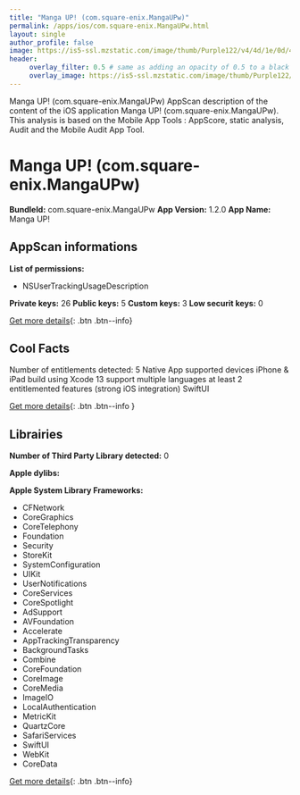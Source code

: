 ```yaml
---
title: "Manga UP! (com.square-enix.MangaUPw)"
permalink: /apps/ios/com.square-enix.MangaUPw.html
layout: single
author_profile: false
image: https://is5-ssl.mzstatic.com/image/thumb/Purple122/v4/4d/1e/0d/4d1e0d3d-cb71-c169-5a81-6f090c392b9b/AppIcon-0-1x_U007emarketing-0-7-0-85-220.png/512x512bb.jpg
header: 
     overlay_filter: 0.5 # same as adding an opacity of 0.5 to a black background
     overlay_image: https://is5-ssl.mzstatic.com/image/thumb/Purple122/v4/4d/1e/0d/4d1e0d3d-cb71-c169-5a81-6f090c392b9b/AppIcon-0-1x_U007emarketing-0-7-0-85-220.png/512x512bb.jpg
---
```

Manga UP! (com.square-enix.MangaUPw) AppScan description of the content of the iOS application Manga UP! (com.square-enix.MangaUPw). This analysis is based on the Mobile App Tools : AppScore, static analysis, Audit and the Mobile Audit App Tool.

# Manga UP! (com.square-enix.MangaUPw)

**BundleId:** com.square-enix.MangaUPw
**App Version:** 1.2.0
**App Name:** Manga UP!


## AppScan informations 

**List of permissions:** 
- NSUserTrackingUsageDescription
  
  
**Private keys:** 26
**Public keys:** 5
**Custom keys:** 3
**Low securit keys:** 0
  
[Get more details](/pricing.html){: .btn .btn--info}

## Cool Facts

Number of entitlements detected: 5
Native App
supported devices iPhone & iPad
build using Xcode 13
support multiple languages
at least 2 entitlemented features (strong iOS integration)
SwiftUI
  
[Get more details](/pricing.html){: .btn .btn--info }

## Librairies 
**Number of Third Party Library detected:** 0


**Apple dylibs:**


**Apple System Library Frameworks:**
- CFNetwork
- CoreGraphics
- CoreTelephony
- Foundation
- Security
- StoreKit
- SystemConfiguration
- UIKit
- UserNotifications
- CoreServices
- CoreSpotlight
- AdSupport
- AVFoundation
- Accelerate
- AppTrackingTransparency
- BackgroundTasks
- Combine
- CoreFoundation
- CoreImage
- CoreMedia
- ImageIO
- LocalAuthentication
- MetricKit
- QuartzCore
- SafariServices
- SwiftUI
- WebKit
- CoreData


  
[Get more details](/pricing.html){: .btn .btn--info}

